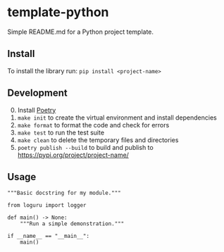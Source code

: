 # template-python
Simple README.md for a Python project template.

## Install
To install the library run: `pip install <project-name>`

## Development
0. Install [Poetry](https://python-poetry.org/docs/#installing-with-the-official-installer)
1. `make init` to create the virtual environment and install dependencies
2. `make format` to format the code and check for errors
3. `make test` to run the test suite
4. `make clean` to delete the temporary files and directories
5. `poetry publish --build` to build and publish to https://pypi.org/project/project-name/


## Usage
```
"""Basic docstring for my module."""

from loguru import logger

def main() -> None:
    """Run a simple demonstration."""

if __name__ == "__main__":
    main()
```
